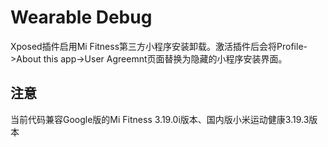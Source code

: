 # Wearable Debug

Xposed插件启用Mi Fitness第三方小程序安装卸载。激活插件后会将Profile->About this app->User Agreemnt页面替换为隐藏的小程序安装界面。

## 注意

当前代码兼容Google版的Mi Fitness 3.19.0i版本、国内版小米运动健康3.19.3版本
